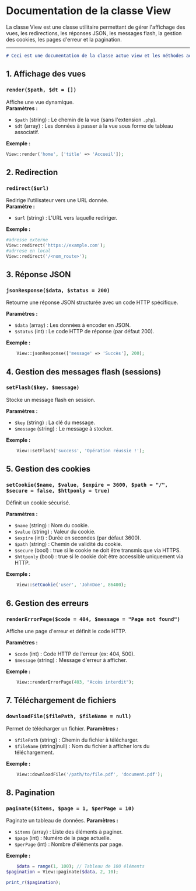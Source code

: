 # Documentation de la classe View


 La classe View est une classe utilitaire permettant de gérer l'affichage des vues, les redirections, les réponses JSON, les messages flash, la gestion des cookies, les pages d'erreur et la pagination.
___

```markdown
# Ceci est une documentation de la classe actue view et les méthodes actuelle
```



## 1. Affichage des vues

### `render($path, $dt = [])`
Affiche une vue dynamique. \
**Paramètres :**
- `$path` (string) : Le chemin de la vue (sans l'extension `.php`).
- `$dt` (array) : Les données à passer à la vue sous forme de tableau associatif.

**Exemple :**
```php
View::render('home', ['title' => 'Accueil']);
```
## 2. Redirection

### `redirect($url)`
Redirige l'utilisateur vers une URL donnée. \
**Paramètre :**
- `$url` (string) : L'URL vers laquelle rediriger.


**Exemple :**
```php
#adresse externe 
View::redirect('https://example.com');
#adrrese en local
View::redirect('/<nom_route>');
```

## 3. Réponse JSON

### `jsonResponse($data, $status = 200)`
Retourne une réponse JSON structurée avec un code HTTP spécifique.

**Paramètres :**
- `$data` (array) : Les données à encoder en JSON.
- `$status` (int) : Le code HTTP de réponse (par défaut 200).

**Exemple :**
```php
    View::jsonResponse(['message' => 'Succès'], 200);
```



## 4. Gestion des messages flash (sessions)

### `setFlash($key, $message)`
Stocke un message flash en session.

**Paramètres :**
- `$key` (string) : La clé du message.
- `$message` (string) : Le message à stocker.

**Exemple :**
```php
    View::setFlash('success', 'Opération réussie !');
```

## 5. Gestion des cookies

### `setCookie($name, $value, $expire = 3600, $path = "/", $secure = false, $httponly = true)`
Définit un cookie sécurisé.

**Paramètres :**
- `$name` (string) : Nom du cookie.
- `$value` (string) : Valeur du cookie.
- `$expire` (int) : Durée en secondes (par défaut 3600).
- `$path` (string) : Chemin de validité du cookie.
- `$secure` (bool) : true si le cookie ne doit être transmis que via HTTPS.
- `$httponly` (bool) : true si le cookie doit être accessible uniquement via HTTP.

**Exemple :**

```php
    View::setCookie('user', 'JohnDoe', 86400);
```

## 6. Gestion des erreurs

### `renderErrorPage($code = 404, $message = "Page not found")`

Affiche une page d'erreur et définit le code HTTP.

**Paramètres :**
- `$code` (int) : Code HTTP de l'erreur (ex: 404, 500).
- `$message` (string) : Message d'erreur à afficher.

**Exemple :**
```php
    View::renderErrorPage(403, "Accès interdit");
```
## 7. Téléchargement de fichiers

### `downloadFile($filePath, $fileName = null)`
Permet de télécharger un fichier.
**Paramètres :**
- `$filePath` (string) : Chemin du fichier à télécharger.
- `$fileName` (string|null) : Nom du fichier à afficher lors du téléchargement.

**Exemple :**
```php
    View::downloadFile('/path/to/file.pdf', 'document.pdf');
```
## 8. Pagination

### `paginate($items, $page = 1, $perPage = 10)`
Paginate un tableau de données.
**Paramètres :**
- `$items` (array) : Liste des éléments à paginer.
- `$page` (int) : Numéro de la page actuelle.
- `$perPage` (int) : Nombre d'éléments par page.

**Exemple :**
```php
    $data = range(1, 100); // Tableau de 100 éléments
$pagination = View::paginate($data, 2, 10);

print_r($pagination);
```
